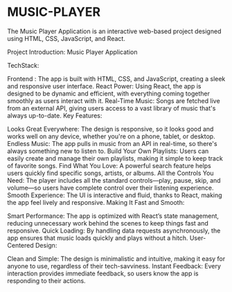 # MUSIC-PLAYER
The Music Player Application is an interactive web-based project designed using HTML, CSS, JavaScript, and React.

Project Introduction: Music Player Application

TechStack:

Frontend : The app is built with HTML, CSS, and JavaScript, creating a sleek and responsive user interface.
React Power: Using React, the app is designed to be dynamic and efficient, with everything coming together smoothly as users interact with it.
Real-Time Music: Songs are fetched live from an external API, giving users access to a vast library of music that's always up-to-date.
Key Features:

Looks Great Everywhere: The design is responsive, so it looks good and works well on any device, whether you're on a phone, tablet, or desktop.
Endless Music: The app pulls in music from an API in real-time, so there's always something new to listen to.
Build Your Own Playlists: Users can easily create and manage their own playlists, making it simple to keep track of favorite songs.
Find What You Love: A powerful search feature helps users quickly find specific songs, artists, or albums.
All the Controls You Need: The player includes all the standard controls—play, pause, skip, and volume—so users have complete control over their listening experience.
Smooth Experience: The UI is interactive and fluid, thanks to React, making the app feel lively and responsive.
Making It Fast and Smooth:

Smart Performance: The app is optimized with React’s state management, reducing unnecessary work behind the scenes to keep things fast and responsive.
Quick Loading: By handling data requests asynchronously, the app ensures that music loads quickly and plays without a hitch.
User-Centered Design:

Clean and Simple: The design is minimalistic and intuitive, making it easy for anyone to use, regardless of their tech-savviness.
Instant Feedback: Every interaction provides immediate feedback, so users know the app is responding to their actions.

